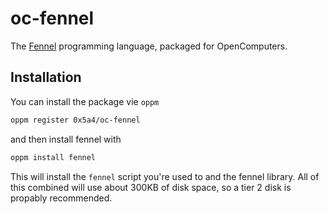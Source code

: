 # oc-fennel

The [Fennel](https://fennel-lang.org/) programming language, packaged for OpenComputers.

## Installation

You can install the package vie `oppm`

```sh
oppm register 0x5a4/oc-fennel
```

and then install fennel with

```sh
oppm install fennel
```

This will install the `fennel` script you're used to and the fennel library. All of this combined will use about 300KB of disk space, so a tier 2 disk is propably recommended.
